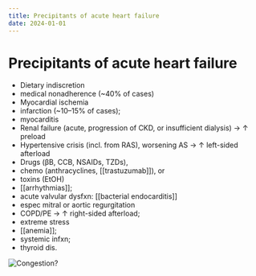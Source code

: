 ```yaml
---
title: Precipitants of acute heart failure
date: 2024-01-01
---
```


# Precipitants of acute heart failure

- Dietary indiscretion
- medical nonadherence (~40% of cases)
- Myocardial ischemia
- infarction (~10–15% of cases);
- myocarditis
- Renal failure (acute, progression of CKD, or insufficient dialysis) → ↑ preload
- Hypertensive crisis (incl. from RAS), worsening AS → ↑ left-sided afterload
- Drugs (βB, CCB, NSAIDs, TZDs),
- chemo (anthracyclines, [[trastuzumab]]), or
- toxins (EtOH)
- [[arrhythmias]];
- acute valvular dysfxn: [[bacterial endocarditis]]
- espec mitral or aortic regurgitation
- COPD/PE → ↑ right-sided afterload;
- extreme stress
- [[anemia]];
- systemic infxn;
- thyroid dis.

![Congestion?](https://i.imgur.com/v7nYgVo.png)
